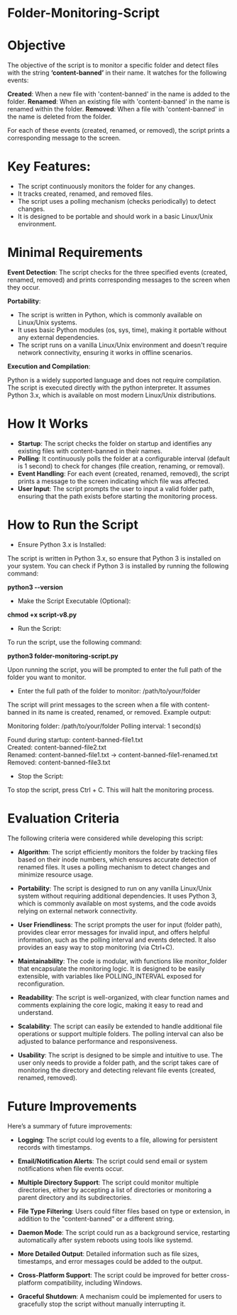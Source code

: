 # Folder-Monitoring-Script

# Objective

The objective of the script is to monitor a specific folder and detect files with the string **‘content-banned’** in their name. It watches for the following events:

**Created**: When a new file with 'content-banned' in the name is added to the folder.
**Renamed**: When an existing file with 'content-banned' in the name is renamed within the folder.
**Removed**: When a file with 'content-banned' in the name is deleted from the folder.

For each of these events (created, renamed, or removed), the script prints a corresponding message to the screen.

# Key Features:

- The script continuously monitors the folder for any changes.
- It tracks created, renamed, and removed files.
- The script uses a polling mechanism (checks periodically) to detect changes.
- It is designed to be portable and should work in a basic Linux/Unix environment.

# Minimal Requirements

**Event Detection**: The script checks for the three specified events (created, renamed, removed) and prints corresponding messages to the screen when they occur.

**Portability**: 

- The script is written in Python, which is commonly available on Linux/Unix systems.
- It uses basic Python modules (os, sys, time), making it portable without any external dependencies.
- The script runs on a vanilla Linux/Unix environment and doesn't require network connectivity, ensuring it works in offline scenarios.

**Execution and Compilation**:

Python is a widely supported language and does not require compilation. The script is executed directly with the python interpreter.
It assumes Python 3.x, which is available on most modern Linux/Unix distributions.

# How It Works

- **Startup**: The script checks the folder on startup and identifies any existing files with content-banned in their names.
- **Polling**: It continuously polls the folder at a configurable interval (default is 1 second) to check for changes (file creation, renaming, or removal).
- **Event Handling**: For each event (created, renamed, removed), the script prints a message to the screen indicating which file was affected.
- **User Input**: The script prompts the user to input a valid folder path, ensuring that the path exists before starting the monitoring process.

# How to Run the Script

- Ensure Python 3.x is Installed:

The script is written in Python 3.x, so ensure that Python 3 is installed on your system.
You can check if Python 3 is installed by running the following command:

**python3 --version**

- Make the Script Executable (Optional):

**chmod +x script-v8.py**

- Run the Script:

To run the script, use the following command:

**python3 folder-monitoring-script.py**

Upon running the script, you will be prompted to enter the full path of the folder you want to monitor.

- Enter the full path of the folder to monitor: /path/to/your/folder

The script will print messages to the screen when a file with content-banned in its name is created, renamed, or removed.
Example output:

Monitoring folder: /path/to/your/folder
Polling interval: 1 second(s)

Found during startup: content-banned-file1.txt  
Created: content-banned-file2.txt  
Renamed: content-banned-file1.txt -> content-banned-file1-renamed.txt  
Removed: content-banned-file3.txt  

- Stop the Script:    

To stop the script, press Ctrl + C. This will halt the monitoring process.

# Evaluation Criteria

The following criteria were considered while developing this script:

- **Algorithm**: The script efficiently monitors the folder by tracking files based on their inode numbers, which ensures accurate detection of renamed files. It uses a polling mechanism to detect changes and minimize resource usage.

- **Portability**: The script is designed to run on any vanilla Linux/Unix system without requiring additional dependencies. It uses Python 3, which is commonly available on most systems, and the code avoids relying on external network connectivity.

- **User Friendliness**: The script prompts the user for input (folder path), provides clear error messages for invalid input, and offers helpful information, such as the polling interval and events detected. It also provides an easy way to stop monitoring (via Ctrl+C).

- **Maintainability**: The code is modular, with functions like monitor_folder that encapsulate the monitoring logic. It is designed to be easily extensible, with variables like POLLING_INTERVAL exposed for reconfiguration.

- **Readability**: The script is well-organized, with clear function names and comments explaining the core logic, making it easy to read and understand.

- **Scalability**: The script can easily be extended to handle additional file operations or support multiple folders. The polling interval can also be adjusted to balance performance and responsiveness.

- **Usability**: The script is designed to be simple and intuitive to use. The user only needs to provide a folder path, and the script takes care of monitoring the directory and detecting relevant file events (created, renamed, removed).

# Future Improvements

Here’s a summary of future improvements:

- **Logging**: The script could log events to a file, allowing for persistent records with timestamps.

- **Email/Notification Alerts**: The script could send email or system notifications when file events occur.

- **Multiple Directory Support**: The script could monitor multiple directories, either by accepting a list of directories or monitoring a parent directory and its subdirectories.

- **File Type Filtering**: Users could filter files based on type or extension, in addition to the "content-banned" or a different string.

- **Daemon Mode**: The script could run as a background service, restarting automatically after system reboots using tools like systemd.

- **More Detailed Output**: Detailed information such as file sizes, timestamps, and error messages could be added to the output.

- **Cross-Platform Support**: The script could be improved for better cross-platform compatibility, including Windows.

- **Graceful Shutdown**: A mechanism could be implemented for users to gracefully stop the script without manually interrupting it.
